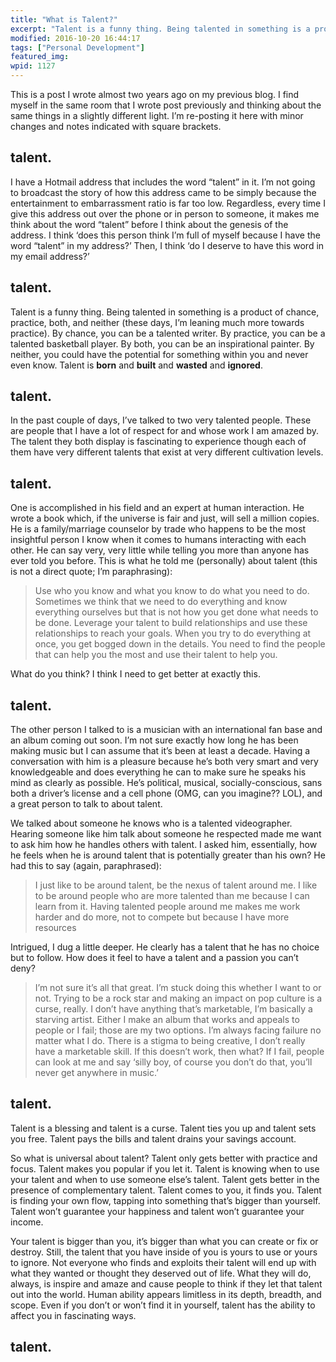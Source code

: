 ```yaml
---
title: "What is Talent?"
excerpt: "Talent is a funny thing. Being talented in something is a product of chance, practice, both, and neither (these days, I’m leaning much more towards practice)."
modified: 2016-10-20 16:44:17
tags: ["Personal Development"]
featured_img:
wpid: 1127
---
```



This is a post I wrote almost two years ago on my previous blog. I find myself in the same room that I wrote post previously and thinking about the same things in a slightly different light. I’m re-posting it here with minor changes and notes indicated with square brackets.

talent.
-------

I have a Hotmail address that includes the word “talent” in it. I’m not going to broadcast the story of how this address came to be simply because the entertainment to embarrassment ratio is far too low. Regardless, every time I give this address out over the phone or in person to someone, it makes me think about the word “talent” before I think about the genesis of the address. I think ‘does this person think I’m full of myself because I have the word “talent” in my address?’ Then, I think ‘do I deserve to have this word in my email address?’

talent.
-------

Talent is a funny thing. Being talented in something is a product of chance, practice, both, and neither (these days, I’m leaning much more towards practice). By chance, you can be a talented writer. By practice, you can be a talented basketball player. By both, you can be an inspirational painter. By neither, you could have the potential for something within you and never even know. Talent is **born** and **built** and **wasted** and **ignored**.

talent.
-------

In the past couple of days, I’ve talked to two very talented people. These are people that I have a lot of respect for and whose work I am amazed by. The talent they both display is fascinating to experience though each of them have very different talents that exist at very different cultivation levels.

talent.
-------

One is accomplished in his field and an expert at human interaction. He wrote a book which, if the universe is fair and just, will sell a million copies. He is a family/marriage counselor by trade who happens to be the most insightful person I know when it comes to humans interacting with each other. He can say very, very little while telling you more than anyone has ever told you before. This is what he told me (personally) about talent (this is not a direct quote; I’m paraphrasing):

> Use who you know and what you know to do what you need to do. Sometimes we think that we need to do everything and know everything ourselves but that is not how you get done what needs to be done. Leverage your talent to build relationships and use these relationships to reach your goals. When you try to do everything at once, you get bogged down in the details. You need to find the people that can help you the most and use their talent to help you.

What do you think? I think I need to get better at exactly this.

talent.
-------

The other person I talked to is a musician with an international fan base and an album coming out soon. I’m not sure exactly how long he has been making music but I can assume that it’s been at least a decade. Having a conversation with him is a pleasure because he’s both very smart and very knowledgeable and does everything he can to make sure he speaks his mind as clearly as possible. He’s political, musical, socially-conscious, sans both a driver’s license and a cell phone (OMG, can you imagine?? LOL), and a great person to talk to about talent.

We talked about someone he knows who is a talented videographer. Hearing someone like him talk about someone he respected made me want to ask him how he handles others with talent. I asked him, essentially, how he feels when he is around talent that is potentially greater than his own? He had this to say (again, paraphrased):

> I just like to be around talent, be the nexus of talent around me. I like to be around people who are more talented than me because I can learn from it. Having talented people around me makes me work harder and do more, not to compete but because I have more resources

Intrigued, I dug a little deeper. He clearly has a talent that he has no choice but to follow. How does it feel to have a talent and a passion you can’t deny?

> I’m not sure it’s all that great. I’m stuck doing this whether I want to or not. Trying to be a rock star and making an impact on pop culture is a curse, really. I don’t have anything that’s marketable, I’m basically a starving artist. Either I make an album that works and appeals to people or I fail; those are my two options. I’m always facing failure no matter what I do. There is a stigma to being creative, I don’t really have a marketable skill. If this doesn’t work, then what? If I fail, people can look at me and say ‘silly boy, of course you don’t do that, you’ll never get anywhere in music.’

talent.
-------

Talent is a blessing and talent is a curse. Talent ties you up and talent sets you free. Talent pays the bills and talent drains your savings account.

So what is universal about talent? Talent only gets better with practice and focus. Talent makes you popular if you let it. Talent is knowing when to use your talent and when to use someone else’s talent. Talent gets better in the presence of complementary talent. Talent comes to you, it finds you. Talent is finding your own flow, tapping into something that’s bigger than yourself. Talent won’t guarantee your happiness and talent won’t guarantee your income.

Your talent is bigger than you, it’s bigger than what you can create or fix or destroy. Still, the talent that you have inside of you is yours to use or yours to ignore. Not everyone who finds and exploits their talent will end up with what they wanted or thought they deserved out of life. What they will do, always, is inspire and amaze and cause people to think if they let that talent out into the world. Human ability appears limitless in its depth, breadth, and scope. Even if you don’t or won’t find it in yourself, talent has the ability to affect you in fascinating ways.

talent.
-------
